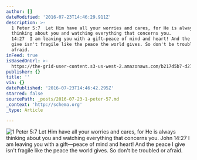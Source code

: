 ```yaml
---
author: []
dateModified: '2016-07-23T14:46:29.911Z'
description: >-
  1 Peter 5:7  Let Him have all your worries and cares, for He is always
  thinking about you and watching everything that concerns you.          John
  14:27  I am leaving you with a gift—peace of mind and heart! And the peace I
  give isn't fragile like the peace the world gives. So don't be troubled or
  afraid.
inFeed: true
isBasedOnUrl: >-
  https://the-grid-user-content.s3-us-west-2.amazonaws.com/b217d5b7-d270-42ad-9e4e-77a47bd71aba.jpg
publisher: {}
title: ''
via: {}
datePublished: '2016-07-23T14:46:42.295Z'
starred: false
sourcePath: _posts/2016-07-23-1-peter-57.md
_context: 'http://schema.org'
_type: Article

---
```

![1 Peter 5:7  Let Him have all your worries and cares, for He is always thinking about you and watching everything that concerns you.          John 14:27  I am leaving you with a gift—peace of mind and heart! And the peace I give isn't fragile like the peace the world gives. So don't be troubled or afraid.](https://the-grid-user-content.s3-us-west-2.amazonaws.com/b217d5b7-d270-42ad-9e4e-77a47bd71aba.jpg)